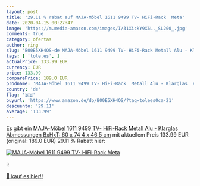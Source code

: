 ```yaml
---
layout: post
title: '29.11 % rabat auf MAJA-Möbel 1611 9499 TV- HiFi-Rack  Meta'
date: 2020-04-15 00:27:47
image: 'https://m.media-amazon.com/images/I/31XickY9X6L._SL200_.jpg'
comments: true
category: ofertas
author: ring
slug: 'B00E5XH4OS-de MAJA-Möbel 1611 9499 TV- HiFi-Rack Metall Alu - Klarglas...'
tags: [ 'tole.es', ]
actualPrice: 133.99 EUR
currency: EUR
price: 133.99
comparePrice: 189.0 EUR
prodname: 'MAJA-Möbel 1611 9499 TV- HiFi-Rack  Metall Alu - Klarglas  Abmessungen BxHxT: 60 x 74 4 x 46 5 cm'
country: 'de'
flag: '🇩🇪'
buyurl: 'https://www.amazon.de/dp/B00E5XH4OS/?tag=tolees0ca-21'
descuento: '29.11'
average: '133.99'
---
```


Es gibt ein [MAJA-Möbel 1611 9499 TV- HiFi-Rack  Metall Alu - Klarglas  Abmessungen BxHxT: 60 x 74 4 x 46 5 cm](https://www.amazon.de/dp/B00E5XH4OS/?tag=tolees0ca-21) mit aktuellem Preis 133.99 EUR (original: 189.0 EUR) 29.11 % Rabatt hier:

[![MAJA-Möbel 1611 9499 TV- HiFi-Rack  Meta](https://m.media-amazon.com/images/I/31XickY9X6L._SL200_.jpg)](https://www.amazon.de/dp/B00E5XH4OS/?tag=tolees0ca-21)

ℹ️:


[🛒 kauf es hier!!](https://www.amazon.de/dp/B00E5XH4OS/?tag=tolees0ca-21)
